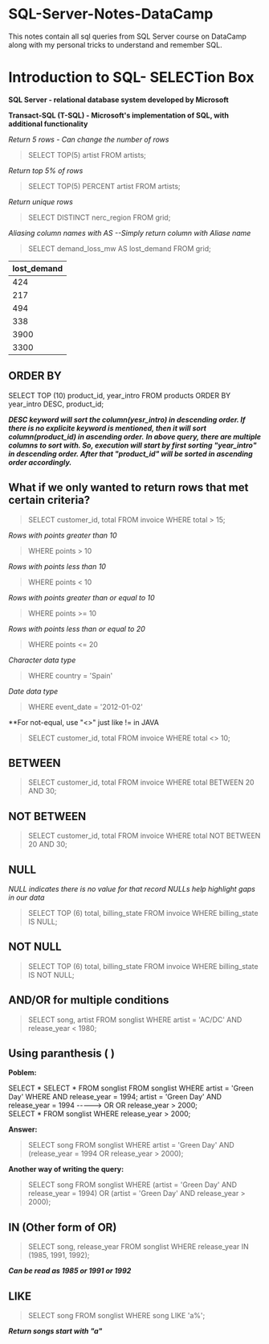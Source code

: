 # SQL-Server-Notes-DataCamp
This notes contain all sql queries from SQL Server course on DataCamp along with my personal tricks to understand and remember SQL.

# Introduction to SQL- SELECTion Box

**SQL Server - relational database system developed by Microsoft**

**Transact-SQL (T-SQL) - Microsoft's implementation of SQL, with additional functionality**


*Return 5 rows - Can change the number of rows*

> SELECT TOP(5) artist FROM artists;


*Return top 5% of rows*

> SELECT TOP(5) PERCENT artist FROM artists;


*Return unique rows*

> SELECT DISTINCT nerc_region FROM grid;


*Aliasing column names with AS --Simply return column with Aliase name*

>SELECT demand_loss_mw AS lost_demand FROM grid;

| lost_demand |
|-------------|
| 424         |
| 217         |
| 494         |
| 338         |
| 3900        |
| 3300        |



## ORDER BY

SELECT TOP (10) product_id, year_intro
FROM products
ORDER BY year_intro DESC, product_id;


***DESC keyword will sort the column(yesr_intro) in descending order. If there is no explicite keyword is mentioned,
then it will sort column(product_id) in ascending order.***
***In above query, there are multiple columns to sort with. So, execution will start by first sorting "year_intro" in 
descending order. After that "product_id" will be sorted in ascending order accordingly.***


## What if we only wanted to return rows that met certain criteria?

> SELECT customer_id, total
> FROM invoice
> WHERE total > 15;


*Rows with points greater than 10*
> WHERE points > 10


*Rows with points less than 10*
>WHERE points < 10


*Rows with points greater than or equal to 10*
> WHERE points >= 10


*Rows with points less than or equal to 20*
> WHERE points <= 20


*Character data type*
> WHERE country = 'Spain'


*Date data type*
> WHERE event_date = '2012-01-02'


**For not-equal, use "<>" just like != in JAVA

> SELECT customer_id, total
> FROM invoice
> WHERE total <> 10;


## BETWEEN
> SELECT customer_id, total
> FROM invoice
> WHERE total BETWEEN 20 AND 30;


## NOT BETWEEN
> SELECT customer_id, total
> FROM invoice
> WHERE total NOT BETWEEN 20 AND 30;


## NULL
*NULL indicates there is no value for that record*
*NULLs help highlight gaps in our data*

> SELECT TOP (6) total, billing_state FROM invoice
> WHERE billing_state IS NULL;


## NOT NULL

> SELECT TOP (6) total, billing_state FROM invoice
> WHERE billing_state IS NOT NULL;


## AND/OR for multiple conditions

> SELECT song, artist FROM songlist 
> WHERE artist = 'AC/DC' AND release_year < 1980;


## Using paranthesis ( )


**Poblem:** 

SELECT *                                  SELECT * FROM songlist
FROM songlist                             WHERE artist = 'Green Day'
WHERE                                     AND release_year = 1994;
artist = 'Green Day'
AND release_year = 1994      ----->                OR
OR release_year > 2000;                              
                                           SELECT * FROM songlist 
                                           WHERE release_year > 2000;
                                           
**Answer:**

> SELECT song FROM songlist
> WHERE artist = 'Green Day'
> AND (release_year = 1994
> OR release_year > 2000);


**Another way of writing the query:**

> SELECT song FROM songlist WHERE 
> (artist = 'Green Day'
> AND release_year = 1994)
> OR 
> (artist = 'Green Day'
> AND release_year > 2000);


## IN (Other form of OR)

> SELECT song, release_year FROM songlist
> WHERE release_year IN (1985, 1991, 1992);

***Can be read as 1985 or 1991 or 1992***


## LIKE

> SELECT song FROM songlist
> WHERE song LIKE 'a%';

***Return songs start with "a"***
